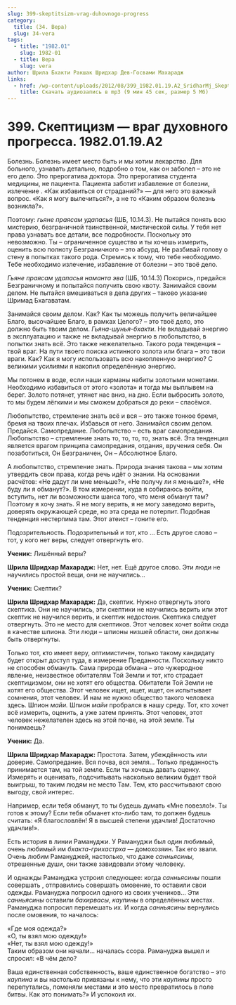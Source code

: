 ```yaml
---
slug: 399-skeptitsizm-vrag-duhovnogo-progress
category:
  title: (34. Вера)
  slug: 34-vera
tags:
  - title: "1982.01"
    slug: 1982-01
  - title: Вера
    slug: vera
author: Шрила Бхакти Ракшак Шридхар Дев-Госвами Махарадж
links:
  - href: /wp-content/uploads/2012/08/399_1982.01.19.A2_SridharMj_Skepticizm-vrag_duhovnogo_progressa.mp3
    title: Скачать аудиозапись в mp3 (9 мин 45 сек, размер 5 Мб)
---
```


# 399. Скептицизм — враг духовного прогресса. 1982.01.19.A2

Болезнь. Болезнь имеет место быть и мы хотим лекарство. Для больного, узнавать детально, подробно о том, как он заболел – это не его дело. Это прерогатива доктора. Это прерогатива студента медицины, не пациента. Пациента заботит избавление от болезни, излечение . «Как избавиться от страданий?» — для него это важный вопрос. «Как я могу вылечиться?», а не то «Каким образом болезнь возникла?».

Поэтому: *гьяне праясам удапасья* (ШБ, 10.14.3). Не пытайся понять всю мистерию, безграничной таинственной, мистической силы. У тебя нет права узнавать все детали, все подробности. Поскольку это невозможно. Ты – ограниченное существо и ты хочешь измерить, оценить всю полноту Безграничного – это абсурд. Не разбивай голову о стену в попытках такого рода. Стремись к тому, что тебе необходимо. Тебе необходимо излечение, избавление от болезни – это твоё дело.

*Гьяне праясам удапасья наманта эва* (ШБ, 10.14.3) Покорись, предайся Безграничному и попытайся получить свою квоту. Занимайся своим делом. Не пытайся вмешиваться в дела других – таково указание Шримад Бхагаватам.

Занимайся своим делом. Как? Как ты можешь получить величайшее Благо, высочайшее Благо, в рамках Целого? – это твоё дело, это должно быть твоим делом. *Гьяна-шунья-бхакти*. Не вкладывай энергию в эксплуатацию и также не вкладывай энергию в любопытство, в попытки знать всё. Это также нежелательно. Такого рода тенденция – твой враг. На пути твоего поиска истинного золота или блага – это твои враги. Как? Как я могу использовать всю накопленную энергию? С великими усилиями я накопил определённую энергию.

Мы потонем в воде, если наши карманы набиты золотыми монетами. Необходимо избавиться от этого «золота» и тогда мы выплывем на берег. Золото потянет, утянет нас вниз, на дно. Если выбросить золото, то мы будем лёгкими и мы сможем добраться до реки – спасёмся.

Любопытство, стремление знать всё и вся – это также тонкое бремя, бремя на твоих плечах. Избавься от него. Занимайся своим делом. Предайся. Самопредание. Любопытство – есть враг самопредания. Любопытство – стремление знать то, то, то, то, знать всё. Эта тенденция является врагом принципа самопредания, отдания, вручения себя. Он позаботиться, Он Безграничен, Он – Абсолютное Благо.

А любопытство, стремление знать. Природа знания такова – мы хотим утвердить свои права, когда речь идёт о знании. На основании расчётов: «Не дадут ли мне меньше?», «Не получу ли я меньше?», «Не буду ли я обманут?». В том измерении, куда я собираюсь войти, вступить, нет ли возможности шанса того, что меня обманут там? Поэтому я хочу знать. Я не могу верить, я не могу заведомо верить, доверять окружающей среде, но эта среда не потерпит. Подобная тенденция нестерпима там. Этот атеист – гоните его.

Подозрительность. Подозрительный и тот, кто … Есть другое слово – тот, у кого нет веры, следует отвергнуть его.

**Ученик:** Лишённый веры?

**Шрила Шридхар Махарадж:** Нет, нет. Ещё другое слово. Эти люди не научились простой вещи, они не научились…

**Ученик:** Скептик?

**Шрила Шридхар Махарадж:** Да, скептик. Нужно отвергнуть этого скептика. Они не научились, эти скептики не научились верить или этот скептик не научился верить, и скептик недостоин. Скептика следует отвергнуть. Это не место для скептиков. Этот человек хочет войти сюда в качестве шпиона. Эти люди – шпионы низшей области, они должны быть отвергнуты.

Только тот, кто имеет веру, оптимистичен, только такому кандидату будет открыт доступ туда, в измерение Преданности. Поскольку никто не способен обмануть. Сама природа обмана – это чужеродное явление, неизвестное обитателям Той Земли и тот, кто страдает скептицизмом, они не хотят его общества. Обитатели Той Земли не хотят его общества. Этот человек ищет, ищет, ищет, он испытывает сомнения, этот человек. И нам не нужно общество такого человека здесь. Шпион *майи.* Шпион *майи* пробрался в нашу среду. Тот, кто хочет всё измерить, оценить, а уже затем принять. Этот человек, этот человек нежелателен здесь на этой почве, на этой земле. Ты понимаешь?

**Ученик:** Да.

**Шрила Шридхар Махарадж:** Простота. Затем, убеждённость или доверие. Самопредание. Вся почва, вся земля… Только преданность принимается там, на той земле. Если ты хочешь давать оценку. Измерять и оценивать, подсчитывать насколько великим будет твой выигрыш, то таким людям не место Там. Тем, кто рассчитывают свою выгоду, свой интерес.

Например, если тебя обманут, то ты будешь думать «Мне повезло!». Ты готов к этому? Если тебя обманет кто-либо там, то должен будешь считать: «Я благословлён! Я в высшей степени удачлив! Достаточно удачлив!».

Есть история в линии Рамануджи. У Рамануджи был один любимый, очень любимый им *бхакта-грихастрха* — домохозяин. Так его звали. Очень любим Рамануджей, настолько, что даже *санньясины*, отрешенные души, они также завидовали этому человеку.

И однажды Рамануджа устроил следующее: когда *санньясины* пошли совершать , отправились совершать омовение, то оставили свои одежды. Рамануджа попросил одного из своих учеников… Эти *санньясины* оставили *бахирвасы*, *каупины* в определённых местах. Рамануджа попросил перемешать их. И когда *санньясины* вернулись после омовения, то началось:

«Где моя одежда?»\
«О, ты взял мою одежду!»\
«Нет, ты взял мою одежду!»\
Таким образом они начали… началась ссора. Рамануджа вышел и спросил: «В чём дело?

Ваша единственная собственность, ваше единственное богатство – это *каупина* и вы настолько привязаны к нему, что эти *каупины* просто перепутались, поменяли местами и это место превратилось в поле битвы. Как это понимать?» И успокоил их.

